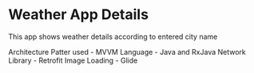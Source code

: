 # Weather App Details

This app shows weather details according to entered city name

Architecture Patter used - MVVM
Language - Java and RxJava
Network Library - Retrofit
Image Loading - Glide
